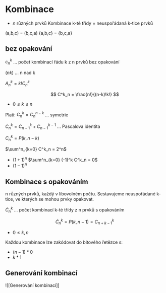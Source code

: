 # Kombinace
- $n$ různých prvků
Kombinace k-té třídy = neuspořádaná k-tice prvků

(a,b,c) = (b,c,a)
{a,b,c} = {b,c,a}

## bez opakování
$c^k_n$ ... počet kombinací řádu k z n prvků bez opakování

$(n k)$  ... n nad k

$A^k_n = k!C^k_n$

$$
C^k_n = \frac{n!}{(n-k)!k!}
$$
- $0 \leq k \leq n$

Platí:
$C^k_n= C^{n-k}_n$ ... symetrie

$C^k_n=C^k_{n-1} + C^{k-1}_{n-1}$ ... Pascalova identita

$C^k_n = P(k,n-k)$

$\sum^n_{k=0} C^k_n = 2^n$
- $(1+1)^n$
$\sum^n_{k=0} (-1)^k C^k_n = 0$
- $(1-1)^n$

## Kombinace s opakováním
n různých prvků, každý v libovolném počtu.
Sestavujeme neuspořádané k-tice, ve kterých se mohou prvky opakovat.

$\bar C^k_n$ ... počet kombinací k-té třídy z n prvků s opakováním

$$
\bar C^k_n = P(k, n-1) = C^k_{n+k-1}
$$
- $0 \leq k,n$

Každou kombinace lze zakódovat do bitového řetězce s:
- $(n-1)*0$
- $k*1$

## Generování kombinací
![[Generování kombinací]]
